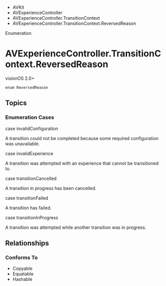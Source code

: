 

- AVKit
- AVExperienceController
- AVExperienceController.TransitionContext
-  AVExperienceController.TransitionContext.ReversedReason 

Enumeration

# AVExperienceController.TransitionContext.ReversedReason

visionOS 2.0+

``` source
enum ReversedReason
```

## Topics

### Enumeration Cases

case invalidConfiguration

A transition could not be completed because some required configuration was unavailable.

case invalidExperience

A transition was attempted with an experience that cannot be transitioned to.

case transitionCancelled

A transition in progress has been cancelled.

case transitionFailed

A transition has failed.

case transitionInProgress

A transition was attempted while another transition was in progress.

## Relationships

### Conforms To

- Copyable
- Equatable
- Hashable

